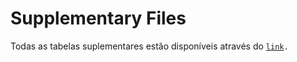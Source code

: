 # Supplementary Files

Todas as tabelas suplementares estão disponíveis através do [`link`](https://drive.google.com/open?id=1LweUTN9Fe7n4mbLCCeid3wPq7ySGtj7T)`.`

 


